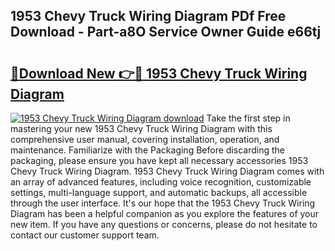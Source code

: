 ## 1953 Chevy Truck Wiring Diagram PDf Free Download - Part-a8O Service Owner Guide e66tj

# <h2><a href="http://dfo1gdy.blite.top/?on=1953+Chevy+Truck+Wiring+Diagram">🔗Download New 👉🔴 1953 Chevy Truck Wiring Diagram</a></h2>

[![1953 Chevy Truck Wiring Diagram download](https://i.imgur.com/lujVjoI.png)](http://dfo1gdy.blite.top/?on=1953+Chevy+Truck+Wiring+Diagram)
Take the first step in mastering your new 1953 Chevy Truck Wiring Diagram with this comprehensive user manual, covering installation, operation, and maintenance. Familiarize with the Packaging Before discarding the packaging, please ensure you have kept all necessary accessories 1953 Chevy Truck Wiring Diagram. 1953 Chevy Truck Wiring Diagram comes with an array of advanced features, including voice recognition, customizable settings, multi-language support, and automatic backups, all accessible through the user interface. It's our hope that the 1953 Chevy Truck Wiring Diagram has been a helpful companion as you explore the features of your new item. If you have any questions or concerns, please do not hesitate to contact our customer support team.
